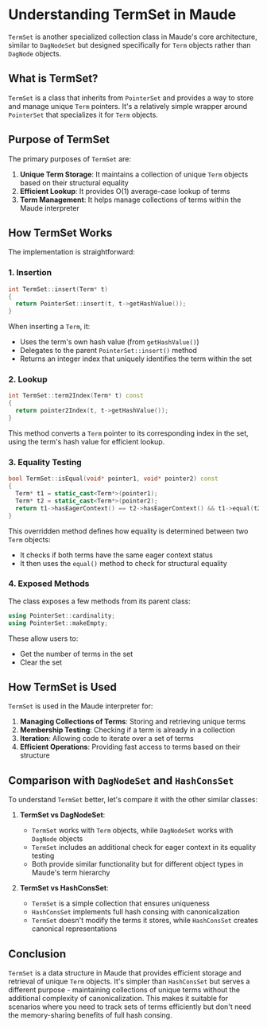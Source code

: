 # Understanding TermSet in Maude

`TermSet` is another specialized collection class in Maude's core architecture, similar to `DagNodeSet` but designed specifically for `Term` objects rather than `DagNode` objects.

## What is TermSet?

`TermSet` is a class that inherits from `PointerSet` and provides a way to store and manage unique `Term` pointers. It's a relatively simple wrapper around `PointerSet` that specializes it for `Term` objects.

## Purpose of TermSet

The primary purposes of `TermSet` are:

1. **Unique Term Storage**: It maintains a collection of unique `Term` objects based on their structural equality
2. **Efficient Lookup**: It provides O(1) average-case lookup of terms
3. **Term Management**: It helps manage collections of terms within the Maude interpreter

## How TermSet Works

The implementation is straightforward:
### 1. Insertion

```cpp
int TermSet::insert(Term* t)
{
  return PointerSet::insert(t, t->getHashValue());
}
```

When inserting a `Term`, it:

- Uses the term's own hash value (from `getHashValue()`)
- Delegates to the parent `PointerSet::insert()` method
- Returns an integer index that uniquely identifies the term within the set

### 2. Lookup

```cpp
int TermSet::term2Index(Term* t) const
{
  return pointer2Index(t, t->getHashValue());
}
```

This method converts a `Term` pointer to its corresponding index in the set, using the term's hash value for efficient lookup.

### 3. Equality Testing

```cpp
bool TermSet::isEqual(void* pointer1, void* pointer2) const
{
  Term* t1 = static_cast<Term*>(pointer1);
  Term* t2 = static_cast<Term*>(pointer2);
  return t1->hasEagerContext() == t2->hasEagerContext() && t1->equal(t2);
}
```

This overridden method defines how equality is determined between two `Term` objects:

- It checks if both terms have the same eager context status
- It then uses the `equal()` method to check for structural equality

### 4. Exposed Methods

The class exposes a few methods from its parent class:

```cpp
using PointerSet::cardinality;
using PointerSet::makeEmpty;
```

These allow users to:

- Get the number of terms in the set
- Clear the set

## How TermSet is Used

`TermSet` is used in the Maude interpreter for:

1. **Managing Collections of Terms**: Storing and retrieving unique terms
2. **Membership Testing**: Checking if a term is already in a collection
3. **Iteration**: Allowing code to iterate over a set of terms
4. **Efficient Operations**: Providing fast access to terms based on their structure

## Comparison with `DagNodeSet` and `HashConsSet`

To understand `TermSet` better, let's compare it with the other similar classes:

1. **TermSet vs DagNodeSet**:
   - `TermSet` works with `Term` objects, while `DagNodeSet` works with `DagNode` objects
   - `TermSet` includes an additional check for eager context in its equality testing
   - Both provide similar functionality but for different object types in Maude's term hierarchy

2. **TermSet vs HashConsSet**:
   - `TermSet` is a simple collection that ensures uniqueness
   - `HashConsSet` implements full hash consing with canonicalization
   - `TermSet` doesn't modify the terms it stores, while `HashConsSet` creates canonical representations

## Conclusion

`TermSet` is a data structure in Maude that provides efficient storage and retrieval of unique `Term` objects. It's simpler than `HashConsSet` but serves a different purpose - maintaining collections of unique terms without the additional complexity of canonicalization. This makes it suitable for scenarios where you need to track sets of terms efficiently but don't need the memory-sharing benefits of full hash consing.
